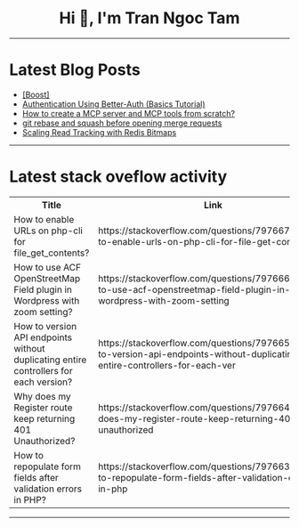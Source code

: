 <h1 align="center">Hi 👋, I'm Tran Ngoc Tam</h1>

---

# Latest Blog Posts 
<!-- BLOG-POST-LIST:START -->
- [[Boost]](https://dev.to/clsource/-1k7p)
- [Authentication Using Better-Auth &lpar;Basics Tutorial&rpar;](https://dev.to/devrayat000/authentication-using-better-auth-basics-tutorial-1bc1)
- [How to create a MCP server and MCP tools from scratch?](https://dev.to/zeedu_dev/how-to-create-a-mcp-server-and-mcp-tools-from-scratch-fea)
- [git rebase and squash before opening merge requests](https://dev.to/choibits/git-rebase-and-squash-before-opening-merge-requests-3o3e)
- [Scaling Read Tracking with Redis Bitmaps](https://dev.to/jacktt/scaling-read-tracking-with-redis-bitmaps-3aip)
<!-- BLOG-POST-LIST:END -->

---

# Latest stack oveflow activity
<table>
  <tr><th>Title</th><th>Link</th></tr>
  <!-- STACKOVERFLOW:START --><tr><td>How to enable URLs on php-cli for file_get_contents?</td><td>https://stackoverflow.com/questions/79766704/how-to-enable-urls-on-php-cli-for-file-get-contents</td></tr><tr><td>How to use ACF OpenStreetMap Field plugin in Wordpress with zoom setting?</td><td>https://stackoverflow.com/questions/79766619/how-to-use-acf-openstreetmap-field-plugin-in-wordpress-with-zoom-setting</td></tr><tr><td>How to version API endpoints without duplicating entire controllers for each version?</td><td>https://stackoverflow.com/questions/79766581/how-to-version-api-endpoints-without-duplicating-entire-controllers-for-each-ver</td></tr><tr><td>Why does my Register route keep returning 401 Unauthorized?</td><td>https://stackoverflow.com/questions/79766473/why-does-my-register-route-keep-returning-401-unauthorized</td></tr><tr><td>How to repopulate form fields after validation errors in PHP?</td><td>https://stackoverflow.com/questions/79766319/how-to-repopulate-form-fields-after-validation-errors-in-php</td></tr><!-- STACKOVERFLOW:END -->
</table>

---


